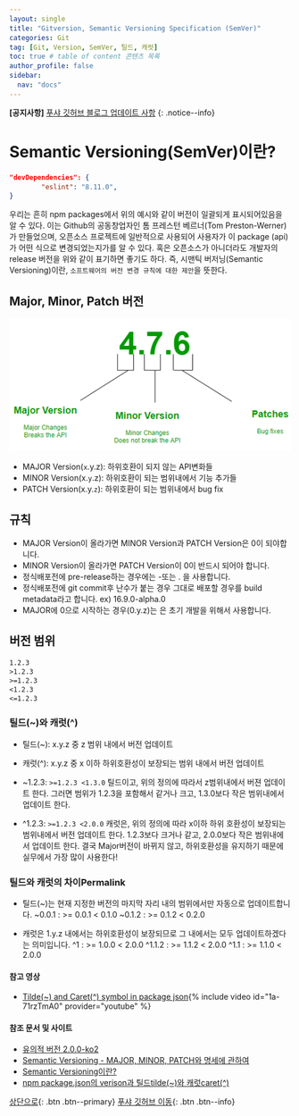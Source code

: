 ```yaml
---
layout: single
title: "Gitversion, Semantic Versioning Specification (SemVer)"
categories: Git
tag: [Git, Version, SemVer, 틸드, 캐럿]
toc: true # table of content 콘텐츠 목록
author_profile: false
sidebar:
  nav: "docs"
---
```


**[공지사항]** [푸샤 깃허브 블로그 업데이트 사항](https://github.com/de24world/de24world.github.io)
{: .notice--info}

# Semantic Versioning(SemVer)이란?

```json
"devDependencies": {
        "eslint": "8.11.0",
}
```

우리는 흔히 npm packages에서 위의 예시와 같이 버전이 일괄되게 표시되어있음을 알 수 있다. 이는 Github의 공동창업자인 톰 프레스턴 베르너(Tom Preston-Werner)가 만들었으며, 오픈소스 프로젝트에 일반적으로 사용되어 사용자가 이 package (api)가 어떤 식으로 변경되었는지가를 알 수 있다. 혹은 오픈소스가 아니더라도 개발자의 release 버전을 위와 같이 표기하면 좋기도 하다. 즉, 시맨틱 버저닝(Semantic Versioning)이란, `소프트웨어의 버전 변경 규칙에 대한 제안`을 뜻한다.

## Major, Minor, Patch 버전

<img src="/assets/images/Git/semver.png" />

- MAJOR Version(`x`.y.z): 하위호환이 되지 않는 API변화들
- MINOR Version(x.`y`.z): 하위호환이 되는 범위내에서 기능 추가들
- PATCH Version(x.y.`z`): 하위호환이 되는 범위내에서 bug fix

## 규칙

- MAJOR Version이 올라가면 MINOR Version과 PATCH Version은 0이 되야합니다.
- MINOR Version이 올라가면 PATCH Version이 0이 반드시 되어야 합니다.
- 정식배포전에 pre-release하는 경우에는 -또는 . 을 사용합니다.
- 정식배포전에 git commit후 난수가 붙는 경우 그대로 배포할 경우를 build metadata라고 합니다.
  ex) 16.9.0-alpha.0
- MAJOR에 0으로 시작하는 경우(0.y.z)는 은 초기 개발을 위해서 사용합니다.

## 버전 범위

```
1.2.3
>1.2.3
>=1.2.3
<1.2.3
<=1.2.3
```

### 틸드(~)와 캐럿(^)

- 틸드(~): x.y.z 중 z 범위 내에서 버전 업데이트
- 캐럿(^): x.y.z 중 x 이하 하위호환성이 보장되는 범위 내에서 버전 업데이트

- ~1.2.3: `>=1.2.3 <1.3.0`
  틸드이고, 위의 정의에 따라서 z범위내에서 버젼 업데이트 한다.
  그러면 범위가 1.2.3을 포함해서 같거나 크고, 1.3.0보다 작은 범위내에서 업데이트 한다.
- ^1.2.3: `>=1.2.3 <2.0.0`
  캐럿은, 위의 정의에 따라 x이하 하위 호환성이 보장되는 범위내에서 버전 업데이트 한다.
  1.2.3보다 크거나 같고, 2.0.0보다 작은 범위내에서 업데이트 한다.
  결국 Major버전이 바뀌지 않고, 하위호환성을 유지하기 때문에 실무에서 가장 많이 사용한다!

### 틸드와 캐럿의 차이Permalink

- 틸드(~)는 현재 지정한 버전의 마지막 자리 내의 범위에서만 자동으로 업데이트합니다.
  ~0.0.1 : >= 0.0.1 < 0.1.0
  ~0.1.2 : >= 0.1.2 < 0.2.0

- 캐럿은 1.y.z 내에서는 하위호환성이 보장되므로 그 내에서는 모두 업데이트하겠다는 의미입니다.
  ^1 : >= 1.0.0 < 2.0.0
  ^1.1.2 : >= 1.1.2 < 2.0.0
  ^1.1 : >= 1.1.0 < 2.0.0

#### 참고 영상

- [Tilde(~) and Caret(^) symbol in package json](https://youtu.be/1a-71rzTmA0){% include video id="1a-71rzTmA0" provider="youtube" %}

#### 참조 문서 및 사이트

- [유의적 버전 2.0.0-ko2](https://semver.org/lang/ko/)
- [Semantic Versioning - MAJOR, MINOR, PATCH와 명세에 관하여](https://velog.io/@slaslaya/Semantic-Versioning-2.0.0-MAJOR-MINOR-PATCH%EC%99%80-%EB%AA%85%EC%84%B8%EC%97%90-%EA%B4%80%ED%95%98%EC%97%AC)
- [Semantic Versioning이란?](https://velog.io/@iamjoo/Semantic-Versioning%EC%9D%B4%EB%9E%80)
- [npm package.json의 verison과 틸드tilde(~)와 캐럿caret(^)](https://umanking.github.io/2022/05/05/npm-version-tilde-caret/)

[상단으로](#svg-란){: .btn .btn--primary}
[푸샤 깃허브 이동](https://github.com/de24world){: .btn .btn--info}
